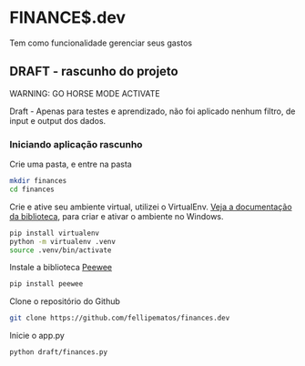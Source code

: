 # FINANCE$.dev

Tem como funcionalidade gerenciar seus gastos

## DRAFT - rascunho do projeto

WARNING: GO HORSE MODE ACTIVATE

Draft - Apenas para testes e aprendizado, não foi aplicado nenhum filtro, de input e output dos dados.

### Iniciando aplicação rascunho

Crie uma pasta, e entre na pasta

```bash
mkdir finances
cd finances
```

Crie e ative seu ambiente virtual, utilizei o VirtualEnv.
[Veja a documentação da biblioteca](https://virtualenv.pypa.io/en/latest/), para criar e ativar o ambiente no Windows.

```bash
pip install virtualenv
python -m virtualenv .venv
source .venv/bin/activate
```

Instale a biblioteca [Peewee](http://docs.peewee-orm.com/en/latest/)

```bash
pip install peewee
```

Clone o repositório do Github

```bash
git clone https://github.com/fellipematos/finances.dev
```

Inicie o app.py

```bash
python draft/finances.py
```
